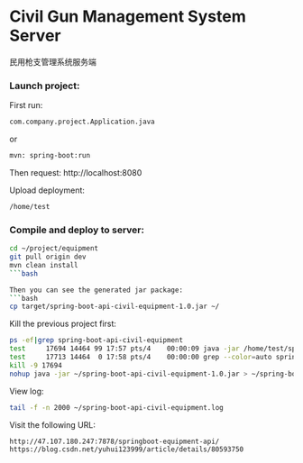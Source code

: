 # Civil Gun Management System Server

民用枪支管理系统服务端
###
### Launch project:
First run: 
```bash
com.company.project.Application.java
```
or
```bash
mvn: spring-boot:run
```
Then request: http://localhost:8080

Upload deployment:
```bash
/home/test
```

###
### Compile and deploy to server:
```bash
cd ~/project/equipment
git pull origin dev
mvn clean install
```bash

Then you can see the generated jar package:
```bash
cp target/spring-boot-api-civil-equipment-1.0.jar ~/
```

Kill the previous project first:
```bash
ps -ef|grep spring-boot-api-civil-equipment
test     17694 14464 99 17:57 pts/4    00:00:09 java -jar /home/test/spring-boot-api-civil-equipment-1.0.jar
test     17713 14464  0 17:58 pts/4    00:00:00 grep --color=auto spring-boot-api-civil-equipment
kill -9 17694
nohup java -jar ~/spring-boot-api-civil-equipment-1.0.jar > ~/spring-boot-api-civil-equipment.log 2>&1 &
```

View log:
```bash
tail -f -n 2000 ~/spring-boot-api-civil-equipment.log
```

Visit the following URL:
```bash
http://47.107.180.247:7878/springboot-equipment-api/
https://blog.csdn.net/yuhui123999/article/details/80593750
```

